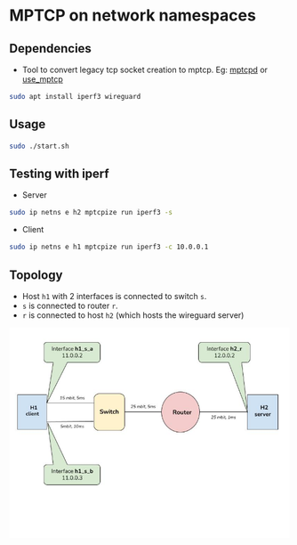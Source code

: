 # MPTCP on network namespaces

## Dependencies

- Tool to convert legacy tcp socket creation to mptcp. Eg: [mptcpd](https://github.com/intel/mptcpd/releases/download/v0.9/mptcpd-0.9.tar.gz) or [use_mptcp](https://github.com/pabeni/mptcp-tools/tree/master/use_mptcp)

```bash
sudo apt install iperf3 wireguard
```

## Usage

```bash
sudo ./start.sh
```

## Testing with iperf

- Server
```bash
sudo ip netns e h2 mptcpize run iperf3 -s
```

- Client
```bash
sudo ip netns e h1 mptcpize run iperf3 -c 10.0.0.1
```


## Topology


- Host `h1` with 2 interfaces is connected to switch `s`.
- `s` is connected to router `r`.
- `r` is connected to host `h2` (which hosts the wireguard server)
 
![topology_diagram](./topology.jpeg)
